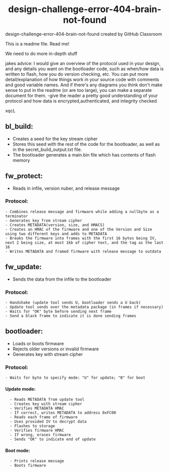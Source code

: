 <center><h1> design-challenge-error-404-brain-not-found</h1></center>
design-challenge-error-404-brain-not-found created by GitHub Classroom

This is a readme file. Read me!

We need to do more in-depth stuff

jakes advice: I would give an overview of the protocol used in your design, and any details you want on the bootloader code, such as when/how data is written to flash, how you do version checking, etc. You can put more detail/explanation of how things work in your source code with comments and good variable names. And if there's any diagrams you think don't make sense to put in the readme (or are too large), you can make a separate document for them. -give the reader a pretty good understanding of your protocol and how data is encrypted,authenticated, and integrity checked

xqcL

## bl_build: 
  - Creates a seed for the key stream cipher
  - Stores this seed with the rest of the code for the bootloader, as well as in the secret_build_output.txt file. 
  - The bootloader generates a main.bin file which has contents of flash memory

## fw_protect:
  - Reads in infile, version nuber, and release message
  
  ### Protocol:
    - Combines release message and firmware while adding a nullbyte as a terminator
    - Generates key from stream cipher
    - Creates METADATA(version, size, and HMACS)
    - Creates an HMAC of the firmware and one of the Version and Size using two different keys and adds to METADATA
    - Breaks the firmware into frames with the first 16 bytes being IV, next 2 being size, at most 1kb of cipher text, and the tag as the last 16
    - Writes METADATA and framed firmware with release message to outdata

## fw_update:
  - Sends the data from the infile to the bootloader
  
  ### Protocol:
    - Handshake (update tool sends U, bootloader sends a U back)
    - Update tool sends over the metadata package (in frames if necessary)
    - Waits for "OK" byte before sending next frame
    - Send a black frame to indicate it is done sending frames

## bootloader:
  - Loads or boots firmware
  - Rejects older versions or invalid firmware
  - Generates key with stream cipher
  ### Protocol:
    - Waits for byte to specify mode: "U" for update; "B" for boot
   
   #### Update mode:
      - Reads METADATA from update tool
      - Creates key with stream cipher
      - Verifies METADATA HMAC
      - If correct, writes METADATA to address 0xFC00
      - Reads each frame of firmware
      - Uses provided IV to decrypt data
      - Flashes to storage
      - Verifies firmware HMAC
      - If wrong, erases firmware
      - Sends "OK" to indicate end of update
   #### Boot mode:
      - Prints release message
      - Boots firmware
   
